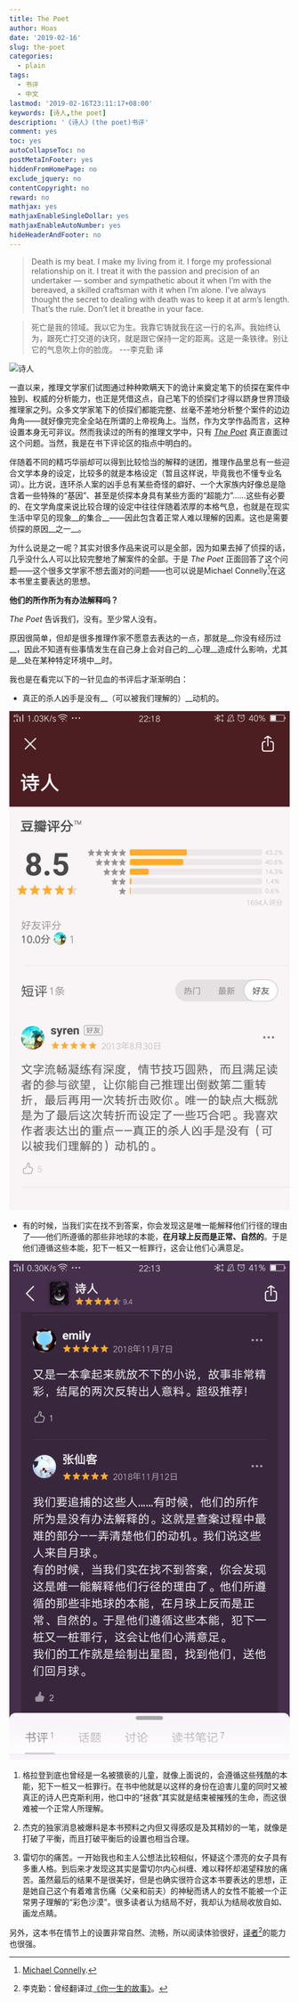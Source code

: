 ```yaml
---
title: The Poet
author: Hoas
date: '2019-02-16'
slug: the-poet
categories:
  - plain
tags:
  - 书评
  - 中文
lastmod: '2019-02-16T23:11:17+08:00'
keywords: [诗人,the poet]
description: '《诗人》(the poet)书评'
comment: yes
toc: yes
autoCollapseToc: no
postMetaInFooter: yes
hiddenFromHomePage: no
exclude_jquery: no
contentCopyright: no
reward: no
mathjax: yes
mathjaxEnableSingleDollar: yes
mathjaxEnableAutoNumber: yes
hideHeaderAndFooter: no
---
```

> Death is my beat.  I make my living from it.  I forge my professional relationship on it.  I treat it with the passion and precision of an undertaker — somber and sympathetic about it when I’m with the bereaved, a skilled craftsman with it when I’m alone.  I’ve always thought the secret to dealing with death was to keep it at arm’s length.  That’s the rule.  Don’t let it breathe in your face.

> 死亡是我的领域。我以它为生。我靠它铸就我在这一行的名声。我始终认为，跟死亡打交道的诀窍，就是跟它保持一定的距离。这是一条铁律。别让它的气息吹上你的脸庞。 ---李克勤 译

![诗人](https://img1.doubanio.com/view/subject/l/public/s1964928.jpg)
<!--more-->

  一直以来，推理文学家们试图通过种种欺瞒天下的诡计来奠定笔下的侦探在案件中独到、权威的分析能力，也正是凭借这点，自己笔下的侦探们才得以跻身世界顶级推理家之列。众多文学家笔下的侦探们都能完整、丝毫不差地分析整个案件的边边角角——就好像完完全全站在所谓的上帝视角上。当然，作为文学作品而言，这种设置本身无可非议。然而我读过的所有的推理文学中，只有 [*The Poet*](https://www.michaelconnelly.com/novels/thepoet/) 真正直面过这个问题。当然，我是在书下评论区的指点中明白的。
  
  伴随着不同的精巧华丽却可以得到比较恰当的解释的谜团，推理作品里总有一些迎合文学本身的设定，比较多的就是本格设定（暂且这样说，毕竟我也不懂专业名词）。比方说，连环杀人案的凶手总有某些奇怪的癖好、一个大家族内好像总是隐含着一些特殊的“基因”、甚至是侦探本身具有某些方面的“超能力”……这些有必要的、在文学角度来说比较合理的设定中往往伴随着浓厚的本格气息，也就是在现实生活中罕见的现象__的集合__——因此包含着正常人难以理解的因素。这也是需要侦探的原因__之一__。
  
  为什么说是之一呢？其实对很多作品来说可以是全部，因为如果去掉了侦探的话，几乎没什么人可以比较完整地了解案件的全部。于是 *The Poet* 正面回答了这个问题——这个很多文学家不想去面对的问题——也可以说是Michael Connelly[^1]在这本书里主要表达的思想。

[^1]: [Michael Connelly](https://www.michaelconnelly.com/).

  __他们的所作所为有办法解释吗？__
  
  *The Poet* 告诉我们，没有。至少常人没有。
  
  原因很简单，但却是很多推理作家不愿意去表达的一点，那就是__你没有经历过__，因此不知道有些事情发生在自己身上会对自己的__心理__造成什么影响，尤其是__处在某种特定环境中__时。
  
  我也是在看完以下的一针见血的书评后才渐渐明白：
  
  - 真正的杀人凶手是没有__（可以被我们理解的）__动机的。
  
  ![syren](https://github.com/hoasxyz/MarkdownPhotos/raw/master/mystery%20literature/%E8%AF%97%E4%BA%BA2.png)
  
  - 有的时候，当我们实在找不到答案，你会发现这是唯一能解释他们行径的理由了——他们所遵循的那些非地球的本能，__在月球上反而是正常、自然的__。于是他们遵循这些本能，犯下一桩又一桩罪行，这会让他们心满意足。
  
  ![短评](https://github.com/hoasxyz/MarkdownPhotos/raw/master/mystery%20literature/%E8%AF%97%E4%BA%BA1.png)
  
  1. 格拉登到底也曾经是一名被猥亵的儿童，就像上面说的，会遵循这些残酷的本能，犯下一桩又一桩罪行。在书中他就是以这样的身份在迫害儿童的同时又被真正的诗人巴克斯利用，他口中的“拯救”其实就是结束被摧残的生命，而这很难被一个正常人所理解。
  
  2. 杰克的独家消息被爆料是本书预料之内但又得感叹是及其精妙的一笔，就像是打破了平衡，而且打破平衡后的设置也相当合理。
  
  3. 雷切尔的痛苦。一开始我也和主人公想法比较相似，怀疑这个漂亮的女子具有多重人格。到后来才发现这其实是雷切尔内心纠缠、难以释怀却渴望释放的痛苦。虽然最后的结果不是很美好，但是也确实很符合这本书要表达的思想，正是她自己这个有着难言伤痛（父亲和前夫）的神秘而诱人的女性不能被一个正常男子理解的“彩色沙漠”。很多读者认为结局不好，我却认为结局收放自如、画龙点睛。
  
  另外，这本书在情节上的设置非常自然、流畅，所以阅读体验很好，[译者](https://book.douban.com/subject_search?search_text=%E6%9D%8E%E5%85%8B%E5%8B%A4)[^2]的能力也很强。
  

[^2]: 李克勤：曾经翻译过[《你一生的故事》](https://book.douban.com/subject/26295448/)。